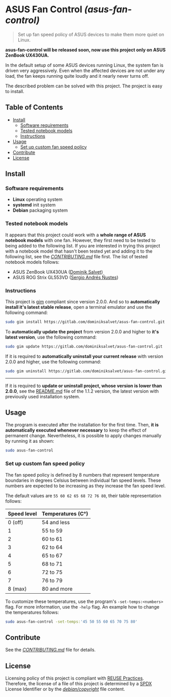 # ASUS Fan Control *(asus-fan-control)*

> Set up fan speed policy of ASUS devices to make them more quiet on Linux.

**asus-fan-control will be released soon, now use this project only on ASUS ZenBook UX430UA.**

In the default setup of some ASUS devices running Linux, the system fan is driven very aggressively. Even when the affected devices are not under any load, the fan keeps running quite loudly and it nearly never turns off.

The described problem can be solved with this project. The project is easy to install.

## Table of Contents

* [Install](#install)
  * [Software requirements](#software-requirements)
  * [Tested notebook models](#tested-notebook-models)
  * [Instructions](#instructions)
* [Usage](#usage)
  * [Set up custom fan speed policy](#set-up-custom-fan-speed-policy)
* [Contribute](#contribute)
* [License](#license)

## Install

### Software requirements

* **Linux** operating system
* **systemd** init system
* **Debian** packaging system

### Tested notebook models

It appears that this project could work with a **whole range of ASUS notebook models** with one fan. However, they first need to be tested to being added to the following list. If you are interested in trying this project with a notebook model that hasn't been tested yet and adding it to the following list, see the [*CONTRIBUTING.md*](CONTRIBUTING.md) file first. The list of tested notebook models follows:

* ASUS ZenBook UX430UA ([Dominik Salvet](https://gitlab.com/dominiksalvet))
* ASUS ROG Strix GL553VD ([Sergio Andrés Ñustes](https://gitlab.com/infinito84))

### Instructions

This project is [gim](https://gitlab.com/dominiksalvet/gim) compliant since version 2.0.0. And so to **automatically install it's latest stable release**, open a terminal emulator and use the following command:

```sh
sudo gim install https://gitlab.com/dominiksalvet/asus-fan-control.git
```

To **automatically update the project** from version 2.0.0 and higher to **it's latest version**, use the following command:

```sh
sudo gim update https://gitlab.com/dominiksalvet/asus-fan-control.git
```

If it is required to **automatically uninstall your current release** with version 2.0.0 and higher, use the following command:

```sh
sudo gim uninstall https://gitlab.com/dominiksalvet/asus-fan-control.git
```

---

If it is required to **update or uninstall project, whose version is lower than 2.0.0**, see the [README.md](https://gitlab.com/dominiksalvet/asus-fan-control/blob/1.1.2/README.md) file of the 1.1.2 version, the latest version with previously used installation system.

## Usage

The program is executed after the installation for the first time. Then, **it is automatically executed whenever necessary** to keep the effect of permanent change. Nevertheless, it is possible to apply changes manually by running it as shown:

```sh
sudo asus-fan-control
```

### Set up custom fan speed policy

The fan speed policy is defined by 8 numbers that represent temperature boundaries in degrees Celsius between individual fan speed levels. These numbers are expected to be increasing as they increase the fan speed level.

The default values are `55 60 62 65 68 72 76 80`, their table representation follows:

| Speed level   | Temperatures (C°) |
| ------------- | ----------------- |
| 0 (off)       | 54 and less       |
| 1             | 55 to 59          |
| 2             | 60 to 61          |
| 3             | 62 to 64          |
| 4             | 65 to 67          |
| 5             | 68 to 71          |
| 6             | 72 to 75          |
| 7             | 76 to 79          |
| 8 (max)       | 80 and more       |

To customize these temperatures, use the program's `-set-temps:<numbers>` flag. For more information, use the `-help` flag. An example how to change the temperatures follows:

```sh
sudo asus-fan-control -set-temps:'45 50 55 60 65 70 75 80'
```

## Contribute

See the [*CONTRIBUTING.md*](CONTRIBUTING.md) file for details.

## License

Licensing policy of this project is compliant with [REUSE Practices](https://reuse.software/practices/2.0/). Therefore, the license of a file of this project is determined by a [SPDX](https://spdx.org/) License Identifier or by the [*debian/copyright*](debian/copyright) file content.
